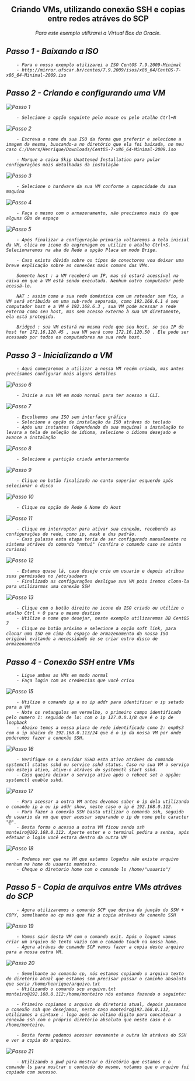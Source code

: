 <h2 p align="center" > Criando VMs, utilizando conexão SSH e copias entre redes atráves do SCP </h2></p>

<i> <p align="center"> Para este exemplo utilizarei a Virtual Box da Oracle.</p>

## Passo 1 - Baixando a ISO
        - Para o nosso exemplo utilizarei a ISO CentOS 7.9.2009-Minimal
        - http://mirror.ufscar.br/centos/7.9.2009/isos/x86_64/CentOS-7-x86_64-Minimal-2009.iso 

        
## Passo 2 - Criando e configurando uma VM

![Passo 1](imgs/Passo_1.jpg)

        - Selecione a opção seguinte pelo mouse ou pelo atalho Ctrl+N

![Passo 2](imgs/Passo_2.jpg)
        
        - Escreva o nome da sua ISO da forma que preferir e selecione a imagem da mesma, buscando-a no diretório que ela foi baixada, no meu caso C:/Users/Henrique/Downloads/CentOS-7-x86_64-Minimal-2009.iso

        - Marque a caixa Skip Unattened Installation para pular configurações mais detalhadas da instalação

![Passo 3](imgs/Passo_3.jpg)

        - Selecione o hardware da sua VM conforme a capacidade da sua maquina

![Passo 4](imgs/Passo_4.jpg)

        - Faça o mesmo com o armazenamento, não precisamos mais do que alguns GBs de espaço

![Passo 5](imgs/Passo_5.jpg)

        - Após finalizar a configuração primaria voltaremos a tela inicial da VM, clica no icone da engrenagem ou utilize o atalho Ctrl+S. Selecionaremos na aba de Rede a opção Placa em modo Brige.

        - Caso exista dúvida sobre os tipos de conectores vou deixar uma breve explicação sobre as conexões mais comuns das VMs.

        Somente host : a VM receberá um IP, mas só estará acessível na caixa em que a VM está sendo executada. Nenhum outro computador pode acessá-lo.

        NAT : assim como a sua rede doméstica com um roteador sem fio, a VM será atribuída em uma sub-rede separada, como 192.168.6.1 é seu computador host e a VM é 192.168.6.3 , sua VM pode acessar a rede externa como seu host, mas sem acesso externo à sua VM diretamente, ela está protegida.

        Bridged : sua VM estará na mesma rede que seu host, se seu IP de host for 172.16.120.45 , sua VM será como 172.16.120.50 . Ele pode ser acessado por todos os computadores na sua rede host.


## Passo 3 - Inicializando a VM

        - Aqui começaremos a utilizar a nossa VM recém criada, mas antes precisamos configurar mais alguns detalhes

![Passo 6](imgs/Passo_6.jpg)

        - Inicie a sua VM em modo normal para ter acesso a CLI.

![Passo 7](imgs/Passo_7.png)

        - Escolhemos uma ISO sem interface gráfica
        - Selecione a opção de instalação da ISO atráves do teclado
        - Após uns instantes (dependendo da sua maquina) a instalação te levara a tela de seleção de idioma, selecione o idioma desejado e avance a instalação

![Passo 8](imgs/Passo_8.png)

        - Selecione a partição criada anteriormente

![Passo 9](imgs/Passo_9.png)

        - Clique no botão finalizado no canto superior esquerdo após selecionar o disco

![Passo 10](imgs/Passo_10.png)

        - Clique na opção de Rede & Nome do Host

![Passo 11](imgs/Passo_11.png)

        - Clique no interruptor para ativar sua conexão, recebendo as configurações de rede, como ip, mask e dns padrão.
        - Caso pulasse esta etapa teria de ser configurado manualmente no sistema atráves do comando "nmtui" (confira o comando caso se sinta curioso)

![Passo 12](imgs/Passo_12.png)

        - Estamos quase lá, caso deseje crie um usuario e depois atribua suas permissões no /etc/sudoers
        - Finalizado as configurações desligue sua VM pois iremos clona-la para utilizarmos uma conexão SSH

![Passo 13](imgs/Passo_13.png)

        - Clique com o botão direito no icone da ISO criado ou utilize o atalho Ctrl + O para o mesmo destino
        - Utilize o nome que desejar, neste exemplo utilizaremos DB CentOS 7
        - Clique no botão próximo e selecione a opção soft link, para clonar uma ISO em cima do espaço de armazenamento da nossa ISO original evitando a necessidade de se criar outro disco de armazenamento

## Passo 4 - Conexão SSH entre VMs

        - Ligue ambas as VMs em modo normal 
        - Faça login com as credencias que você criou

![Passo 15](imgs/Passo_15.png)

        - Utilize o comando ip a ou ip addr para identificar o ip setado para a VM
        - Note os retangulos em vermelho, o primeiro campo identificado pelo numero 1: seguido de lo: com o ip 127.0.0.1/8 que é o ip de loopback
        - Abaixo temos a nossa placa de rede identificada como 2: enp0s3 com o ip abaixo de 192.168.0.113/24 que é o ip da nossa VM por onde poderemos fazer a conexão SSH.


![Passo 16](imgs/Passo_16.png)

        - Verifique se o servidor SSHD esta ativo atráves do comando systemctl status sshd ou service sshd status. Caso na sua VM o serviço não esteja ativo, ative-o atráves do systemctl start sshd.
        - Caso queira deixar o serviço ativo após o reboot set a opção: systemctl enable sshd.

![Passo 17](imgs/Passo_17.png)

        - Para acessar a outra VM antes devemos saber o ip dela utilizando o comando ip a ou ip addr show, neste caso o ip é 192.168.0.112.
        - Para fazer a conexão SSH basta utilizar o comando ssh, seguido do usuario da vm que quer acessar separando o ip do nome pelo caracter "@". 
        - Desta forma o acesso a outra VM ficou sendo ssh monteiro@192.168.0.112. Aperte enter e o terminal pedira a senha, após efetuar o login você estara dentro da outra VM

![Passo 18](imgs/Passo_18.png)

        - Podemos ver que na VM que estamos logados não existe arquivo nenhum na home do usuario monteiro.
        - Cheque o diretorio home com o comando ls /home/"usuario"/
        
## Passo 5 - Copia de arquivos entre VMs atráves do SCP

        - Agora utilizaremos o comando SCP que deriva da junção do SSH + COPY, semelhante ao cp mas que faz a copia atráves da conexão SSH

![Passo 19](imgs/Passo_19.png)

        - Vamos sair desta VM com o comando exit. Após o logout vamos criar um arquivo de texto vazio com o comando touch na nossa home. 
        - Agora atráves do comando SCP vamos fazer a copia deste arquivo para a nossa outra VM.

![Passo 20](imgs/Passo_20.png)
     
        - Semelhante ao comando cp, nós estamos copiando o arquivo texto do diretório atual que estamos sem precisar passar o caminho absoluto que seria /home/henrique/arquivo.txt
        - Utilizando o comando scp arquivo.txt monteiro@192.168.0.112:/home/monteiro nós estamos fazendo o seguinte:
        
        - Primeiro copiamos o arquivo do diretorio atual, depois passamos a conexão ssh que desejamos, neste caso monteiro@192.168.0.112, utilizamos a sintaxe : logo após ao ultimo digito para concatenar a conexão ssh com o próprio diretório absoluto que neste caso é o /home/monteiro.

        - Desta forma podemos acessar novamente a outra Vm atráves do SSH e ver a copia do arquivo.

![Passo 21](imgs/Passo_21.png)

        - Utilizando o pwd para mostrar o diretório que estamos e o comando ls para mostrar o conteudo do mesmo, notamos que o arquivo foi copiado com sucesso.




        













        














    
        
